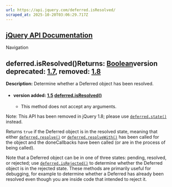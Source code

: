 ```yaml
---
url: https://api.jquery.com/deferred.isResolved/
scraped_at: 2025-10-20T03:06:29.717Z
---
```


## [jQuery API Documentation](https://jquery.com/ "jQuery API Documentation")

Navigation

## deferred.isResolved()Returns: [Boolean](http://api.jquery.com/Types/\#Boolean)version deprecated: [1.7](https://api.jquery.com/category/version/1.7/), removed: [1.8](https://api.jquery.com/category/version/1.8/)

**Description:** Determine whether a Deferred object has been resolved.

- #### version added: [1.5](https://api.jquery.com/category/version/1.5/) [deferred.isResolved()](https://api.jquery.com/deferred.isResolved/\#deferred-isResolved)

  - This method does not accept any arguments.

Note: This API has been removed in jQuery 1.8; please use [`deferred.state()`](https://api.jquery.com/deferred.state/) instead.

Returns `true` if the Deferred object is in the resolved state, meaning that either [`deferred.resolve()`](https://api.jquery.com/deferred.resolve/) or [`deferred.resolveWith()`](https://api.jquery.com/deferred.resolveWith/) has been called for the object and the doneCallbacks have been called (or are in the process of being called).

Note that a Deferred object can be in one of three states: pending, resolved, or rejected; use [`deferred.isRejected()`](https://api.jquery.com/deferred.isRejected/) to determine whether the Deferred object is in the rejected state. These methods are primarily useful for debugging, for example to determine whether a Deferred has already been resolved even though you are inside code that intended to reject it.